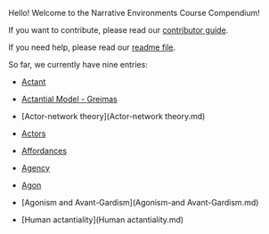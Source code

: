 Hello! Welcome to the Narrative Environments Course Compendium!

If you want to contribute, please read our [contributor guide](contributorGuide.md).

If you need help, please read our [readme file](README.md).

So far, we currently have nine entries:

* [Actant](actant.md)
* [Actantial Model - Greimas](Actantial-Model-Greimas.md)
* [Actor-network theory](Actor-network theory.md)
* [Actors](Actors.md)
* [Affordances](Affordances.md)
* [Agency](Agency.md)
* [Agon](Agon.md)
* [Agonism and Avant-Gardism](Agonism-and Avant-Gardism.md)


* [Human actantiality](Human actantiality.md)
